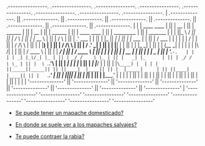 
 .----------------.  .----------------.  .----------------.  .----------------.  .----------------.  .----------------.  .----------------.  .----------------. 
| .--------------. || .--------------. || .--------------. || .--------------. || .--------------. || .--------------. || .--------------. || .--------------. |
| | ____    ____ | || |      __      | || |   ______     | || |      __      | || |     ______   | || |  ____  ____  | || |  _________   | || |    _______   | |
| ||_   \  /   _|| || |     /  \     | || |  |_   __ \   | || |     /  \     | || |   .' ___  |  | || | |_   ||   _| | || | |_   ___  |  | || |   /  ___  |  | |
| |  |   \/   |  | || |    / /\ \    | || |    | |__) |  | || |    / /\ \    | || |  / .'   \_|  | || |   | |__| |   | || |   | |_  \_|  | || |  |  (__ \_|  | |
| |  | |\  /| |  | || |   / ____ \   | || |    |  ___/   | || |   / ____ \   | || |  | |         | || |   |  __  |   | || |   |  _|  _   | || |   '.___`-.   | |
| | _| |_\/_| |_ | || | _/ /    \ \_ | || |   _| |_      | || | _/ /    \ \_ | || |  \ `.___.'\  | || |  _| |  | |_  | || |  _| |___/ |  | || |  |`\____) |  | |
| ||_____||_____|| || ||____|  |____|| || |  |_____|     | || ||____|  |____|| || |   `._____.'  | || | |____||____| | || | |_________|  | || |  |_______.'  | |
| |              | || |              | || |              | || |              | || |              | || |              | || |              | || |              | |
| '--------------' || '--------------' || '--------------' || '--------------' || '--------------' || '--------------' || '--------------' || '--------------' |
 '----------------'  '----------------'  '----------------'  '----------------'  '----------------'  '----------------'  '----------------'  '----------------' 
* [Se puede tener un mapache domesticado?](rde/README.md)

* [En donde se suele ver a los mapaches salvajes?](src/README.md)

* [Te puede contraer la rabia?](lnd/README.md)



